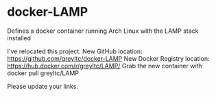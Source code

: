 # docker-LAMP
Defines a docker container running Arch Linux with the LAMP stack installed

I've relocated this project.
New GitHub location: https://github.com/greyltc/docker-LAMP
New Docker Registry location: https://hub.docker.com/r/greyltc/LAMP/
Grab the new container with docker pull greyltc/LAMP

Please update your links.
